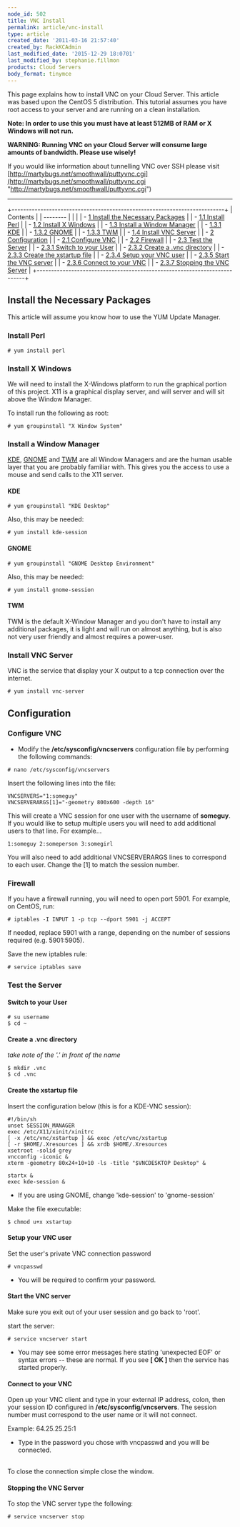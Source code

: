 ```yaml
---
node_id: 502
title: VNC Install
permalink: article/vnc-install
type: article
created_date: '2011-03-16 21:57:40'
created_by: RackKCAdmin
last_modified_date: '2015-12-29 18:0701'
last_modified_by: stephanie.fillmon
products: Cloud Servers
body_format: tinymce
---
```


This page explains how to install VNC on your Cloud Server. This article
was based upon the CentOS 5 distribution. This tutorial assumes you have
root access to your server and are running on a clean installation.

**Note: In order to use this you must have at least 512MB of RAM or X
Windows will not run.**

**WARNING: Running VNC on your Cloud Server will consume large amounts
of bandwidth. Please use wisely!**

If you would like information about tunnelling VNC over SSH please visit
[http://martybugs.net/smoothwall/puttyvnc.cgi](http://martybugs.net/smoothwall/puttyvnc.cgi "http://martybugs.net/smoothwall/puttyvnc.cgi")

* * * * *

+--------------------------------------------------------------------------+
| Contents                                                                 |
| --------                                                                 |
|                                                                          |
| -   [1 Install the Necessary Packages](#Install_the_Necessary_Packages)  |
|     -   [1.1 Install Perl](#Install_Perl)                                |
|     -   [1.2 Install X Windows](#Install_X_Windows)                      |
|     -   [1.3 Install a Window Manager](#Install_a_Window_Manager)        |
|         -   [1.3.1 KDE](#KDE)                                            |
|         -   [1.3.2 GNOME](#GNOME)                                        |
|         -   [1.3.3 TWM](#TWM)                                            |
|     -   [1.4 Install VNC Server](#Install_VNC_Server)                    |
| -   [2 Configuration](#Configuration)                                    |
|     -   [2.1 Configure VNC](#Configure_VNC)                              |
|     -   [2.2 Firewall](#Firewall)                                        |
|     -   [2.3 Test the Server](#Test_the_Server)                          |
|         -   [2.3.1 Switch to your User](#Switch_to_your_User)            |
|         -   [2.3.2 Create a .vnc directory](#Create_a_.vnc_directory)    |
|         -   [2.3.3 Create the xstartup file](#Create_the_xstartup_file)  |
|         -   [2.3.4 Setup your VNC user](#Setup_your_VNC_user)            |
|         -   [2.3.5 Start the VNC server](#Start_the_VNC_server)          |
|         -   [2.3.6 Connect to your VNC](#Connect_to_your_VNC)            |
|         -   [2.3.7 Stopping the VNC Server](#Stopping_the_VNC_Server)    |
+--------------------------------------------------------------------------+

Install the Necessary Packages
------------------------------

This article will assume you know how to use the YUM Update Manager.

### Install Perl

    # yum install perl

### Install X Windows

We will need to install the X-Windows platform to run the graphical
portion of this project. X11 is a graphical display server, and will
server and will sit above the Window Manager.

To install run the following as root:

    # yum groupinstall "X Window System"

### Install a Window Manager

[KDE](http://www.kde.org/ "http://www.kde.org/"),
[GNOME](http://www.gnome.org./ "http://www.gnome.org./") and
[TWM](http://xwinman.org/vtwm.php "http://xwinman.org/vtwm.php") are all
Window Managers and are the human usable layer that you are probably
familiar with. This gives you the access to use a mouse and send calls
to the X11 server.

#### KDE

    # yum groupinstall "KDE Desktop"

Also, this may be needed:

    # yum install kde-session

#### GNOME

    # yum groupinstall "GNOME Desktop Environment"

Also, this may be needed:

    # yum install gnome-session

#### TWM

TWM is the default X-Window Manager and you don't have to install any
additional packages, it is light and will run on almost anything, but is
also not very user friendly and almost requires a power-user.

### Install VNC Server

VNC is the service that display your X output to a tcp connection over
the internet.

    # yum install vnc-server

Configuration
-------------

### Configure VNC

-   Modify the **/etc/sysconfig/vncservers** configuration file by
    performing the following commands:

<!-- -->

    # nano /etc/sysconfig/vncservers

Insert the following lines into the file:

    VNCSERVERS="1:someguy"
    VNCSERVERARGS[1]="-geometry 800x600 -depth 16"

This will create a VNC session for one user with the username of
**someguy**. If you would like to setup multiple users you will need to
add additional users to that line. For example...

    1:someguy 2:someperson 3:somegirl

You will also need to add additional VNCSERVERARGS lines to correspond
to each user. Change the [1] to match the session number.

### Firewall

If you have a firewall running, you will need to open port 5901. For
example, on CentOS, run:

    # iptables -I INPUT 1 -p tcp --dport 5901 -j ACCEPT

If needed, replace 5901 with a range, depending on the number of
sessions required (e.g. 5901:5905).

Save the new iptables rule:

    # service iptables save

### Test the Server

#### Switch to your User

    # su username
    $ cd ~

#### Create a .vnc directory

*take note of the '.' in front of the name*

    $ mkdir .vnc
    $ cd .vnc

#### Create the xstartup file

Insert the configuration below (this is for a KDE-VNC session):

    #!/bin/sh
    unset SESSION_MANAGER
    exec /etc/X11/xinit/xinitrc
    [ -x /etc/vnc/xstartup ] && exec /etc/vnc/xstartup
    [ -r $HOME/.Xresources ] && xrdb $HOME/.Xresources
    xsetroot -solid grey
    vncconfig -iconic &
    xterm -geometry 80x24+10+10 -ls -title "$VNCDESKTOP Desktop" &

    startx &
    exec kde-session &

-   If you are using GNOME, change 'kde-session' to 'gnome-session'

Make the file executable:

    $ chmod u+x xstartup

#### Setup your VNC user

Set the user's private VNC connection password

    # vncpasswd

-   You will be required to confirm your password.

#### Start the VNC server

Make sure you exit out of your user session and go back to 'root'.

start the server:

    # service vncserver start

-   You may see some error messages here stating 'unexpected EOF' or
    syntax errors -- these are normal. If you see **[ OK ]** then the
    service has started properly.

#### Connect to your VNC

Open up your VNC client and type in your external IP address, colon,
then your session ID configured in **/etc/sysconfig/vncservers**. The
session number must correspond to the user name or it will not connect.

Example: 64.25.25.25:1

-   Type in the password you chose with vncpasswd and you will be
    connected.

\
 To close the connection simple close the window.

#### Stopping the VNC Server

To stop the VNC server type the following:

    # service vncserver stop



